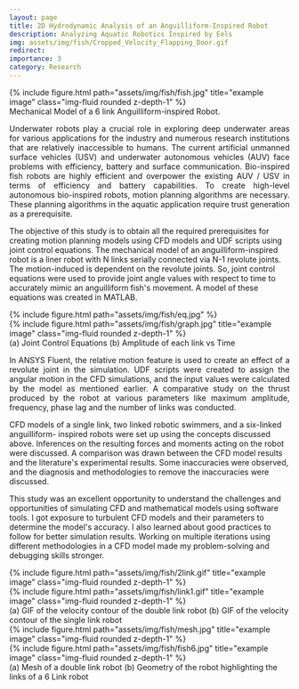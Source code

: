 ```yaml
---
layout: page
title: 2D Hydrodynamic Analysis of an Anguilliform-Inspired Robot
description: Analyzing Aquatic Robotics Inspired by Eels
img: assets/img/fish/Cropped_Velocity_Flapping_Door.gif
redirect: 
importance: 3
category: Research
---
```


<div class="row">
    <div class="col-sm mt-3 mt-md-0">
        {% include figure.html path="assets/img/fish/fish.jpg" title="example image" class="img-fluid rounded z-depth-1" %}
    </div>
</div>
<div class="caption">
    Mechanical Model of a 6 link Anguilliform-inspired Robot.
</div>

<p align="justify">
Underwater robots play a crucial role in exploring deep underwater areas for various applications 
for the industry and numerous research institutions that are relatively inaccessible to humans. The current artificial unmanned surface vehicles (USV) and underwater autonomous vehicles (AUV) 
face problems with efficiency, battery and surface communication. Bio-inspired fish robots are 
highly efficient and overpower the existing AUV / USV in terms of efficiency and battery 
capabilities. To create high-level autonomous bio-inspired robots, motion planning algorithms are 
necessary. These planning algorithms in the aquatic application require trust generation as a 
prerequisite.

The objective of this study is to obtain all the required prerequisites for creating motion planning models using CFD models and UDF scripts using joint control equations. The mechanical model of an anguilliform-inspired robot is a liner robot with N links serially connected via N-1 revolute joints. The motion-induced is dependent on the revolute joints. So, joint control equations were used to provide joint angle values with respect to time to accurately mimic an anguilliform fish's movement. A model of these equations was created in MATLAB. 
</p>

<p align="justify">

<div class="row">
    <div class="col-sm mt-3 mt-md-0">
        {% include figure.html path="assets/img/fish/eq.jpg"  %}
</div>
    <div class="col-sm mt-3 mt-md-0">
    {% include figure.html path="assets/img/fish/graph.jpg" title="example image" class="img-fluid rounded z-depth-1" %}
</div>
</div>
<div class="caption">
    (a) Joint Control Equations (b) Amplitude of each link vs Time
</div>
</p>
<p align="justify">
In ANSYS Fluent, the relative motion feature is used to create an effect of a revolute joint in the simulation. UDF scripts were created to assign the angular motion in the CFD simulations, and the input values were calculated by the model as mentioned earlier. A comparative study on the thrust produced by the robot at various parameters like maximum amplitude, frequency, phase lag and the number of links was conducted. 

CFD models of a single link, two linked robotic swimmers, and a six-linked anguilliform-
inspired robots were set up using the concepts discussed above. Inferences on the resulting forces and moments acting on the robot were discussed. A comparison was drawn between the CFD model results and the literature's experimental results. Some inaccuracies were observed, and the diagnosis and methodologies to remove the inaccuracies were discussed.

This study was an excellent opportunity to understand the challenges and opportunities of simulating CFD and mathematical models using software tools. I got exposure to turbulent CFD models and their parameters to determine the model's accuracy. I also learned about good practices to follow for better simulation results. Working on multiple iterations using different methodologies in a CFD model made my problem-solving and debugging skills stronger.

</p>


<div class="row">
    <div class="col-sm mt-3 mt-md-0">
        {% include figure.html path="assets/img/fish/2link.gif" title="example image" class="img-fluid rounded z-depth-1" %}
    </div>
    <div class="col-sm mt-3 mt-md-0">
        {% include figure.html path="assets/img/fish/link1.gif" title="example image" class="img-fluid rounded z-depth-1" %}
    </div>
    
</div>

<div class="caption">
   (a) GIF of the velocity contour of the double link robot (b) GIF of the velocity contour of the single link robot 
</div>


<div class="row">
    <div class="col-sm mt-3 mt-md-0">
        {% include figure.html path="assets/img/fish/mesh.jpg" title="example image" class="img-fluid rounded z-depth-1" %}
    </div>
    <div class="col-sm mt-3 mt-md-0">
        {% include figure.html path="assets/img/fish/fish6.jpg" title="example image" class="img-fluid rounded z-depth-1" %}
    </div>

</div>

<div class="caption">
   (a) Mesh of a double link robot (b) Geometry of the robot highlighting the links of a 6 Link robot 
</div>


